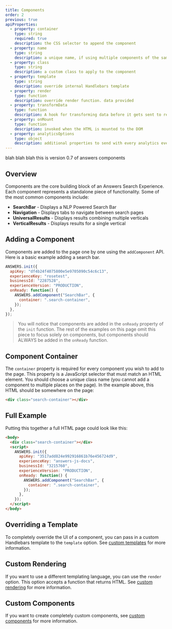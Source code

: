 ```yaml
---
title: Components
order: 2
previous: true
apiProperties:
  - property: container
    type: string
    required: true
    description: the CSS selector to append the component
  - property: name
    type: string
    description: a unique name, if using multiple components of the same type
  - property: class
    type: string
    description: a custom class to apply to the component
  - property: template
    type: string
    description: override internal Handlebars template
  - property: render
    type: function
    description: override render function. data provided
  - property: transformData
    type: function
    description: A hook for transforming data before it gets sent to render
  - property: onMount
    type: function
    description: invoked when the HTML is mounted to the DOM
  - property: analyticsOptions
    type: object
    description: additional properties to send with every analytics event
---
```


blah blah blah this is version 0.7 of answers components

## Overview

Components are the core building block of an Answers Search Experience. Each component represents a standalone piece of functionality.
Some of the most common components include:

- **SearchBar** - Displays a NLP Powered Search Bar
- **Navigation** - Displays tabs to navigate between search pages
- **UniversalResults** - Displays results combining multiple verticals
- **VerticalResults** - Displays results for a single vertical

## Adding a Component

Components are added to the page one by one using the `addComponent` API. Here is a basic example adding a search bar.

```js
ANSWERS.init({
  apiKey: "df4b24f4075800e5e9705090c54c6c13",
  experienceKey: "rosetest",
  businessId: "2287528",
  experienceVersion: "PRODUCTION",
  onReady: function() {
    ANSWERS.addComponent("SearchBar", {
      container: ".search-container",
    });
  },
});
```

> You will notice that components are added in the `onReady` property of the
> `init` function. The rest of the examples on this page omit this piece to
> focus solely on components, but components should ALWAYS be added in the `onReady`
> function.

## Component Container

The `container` property is required for every component you wish to add to the page. This property is a JavaScript selector that must match an HTML element. You should choose a unique class name (you cannot add a component to multiple places on the page). In the example above, this HTML should be somewhere on the page:

```html
<div class="search-container"></div>
```

## Full Example

Putting this together a full HTML page could look like this:

```html
<body>
  <div class="search-container"></div>
  <script>
    ANSWERS.init({
      apiKey: "3517add824e992916861b76e456724d9",
      experienceKey: "answers-js-docs",
      businessId: "3215760",
      experienceVersion: "PRODUCTION",
      onReady: function() {
        ANSWERS.addComponent("SearchBar", {
          container: ".search-container",
        });
      },
    });
  </script>
</body>
```

## Overriding a Template

To completely override the UI of a component, you can pass in a custom Handlebars template to the `template` option. See [custom templates](/advanced-concepts/custom-templates) for more information.

## Custom Rendering

If you want to use a different templating language, you can use the `render` option. This option accepts a function that returns HTML. See [custom rendering](/advanced-concepts/custom-rendering) for more information.

## Custom Components

If you want to create completely custom components, see [custom components](/advanced-concepts/custom-components) for more information.
